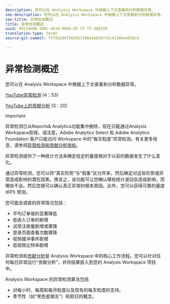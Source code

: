 ```yaml
---
description: 您可以在 Analysis Workspace 中根据上下文查看和分析数据异常。
seo-description: 您可以在 Analysis Workspace 中根据上下文查看和分析数据异常。
seo-title: 异常检测概述
title: 异常检测概述
uuid: 991fde08-198c-4410-9606-d5 f3 f3 dd8339
translation-type: tm+mt
source-git-commit: f5f5b294f503911108e1693b7c6cd128bee659c6

---
```



# 异常检测概述

您可以在 Analysis Workspace 中根据上下文查看和分析数据异常。

[YouTube异常检测](https://www.youtube.com/watch?v=krXyQCjXoeU&index=63&list=PL2tCx83mn7GuNnQdYGOtlyCu0V5mEZ8sS) (4：53)

[YouTube上的贡献分析](https://www.youtube.com/watch?v=MbpeJIADtGk&index=64&list=PL2tCx83mn7GuNnQdYGOtlyCu0V5mEZ8sS) (3：20)

>[!IMPORTANT]
>
>异常检测已从Reports&amp; Analytics功能集中删除，现在只能通过Analysis Workspace获得。请注意，Adobe Analytics Select 和 Adobe Analytics Foundation 客户只能访问 Workspace 中的“每天粒度”异常检测。有关更多信息，请参阅[异常检测和贡献分析授权](../../../../analyze/analysis-workspace/virtual-analyst/contribution-analysis/ca-tokens.md#section_9278D58F21A840AA9B1ED1BD07A1EF0A)。

异常检测提供了一种统计方法来确定给定的量度相对于以前的数据发生了什么变化。

通过异常检测，您可以将“真实形势”与“假象”区分开来，然后确定对这些形势或异常造成影响的潜在因素。换言之，该功能可让您确认哪些统计波动会造成影响，而哪些不会。然后您便可以确认真正异常的根本原因。此外，您可以获得可靠的量度 (KPI) 预测。

您可能会调查的异常情况包括：

* 平均订单值的显著降低
* 低收入订单的剧增
* 试用注册量剧增或骤降
* 登录页面查看次数骤降
* 视频缓冲事件剧增
* 低视频比特率剧增

异常检测和[贡献分析](https://marketing.adobe.com/resources/help/en_US/analytics/contribution/ca_main.html)是 Analysis Workspace 中的核心工作流程。您可以针对任何每日异常运行“贡献分析”，并将结果嵌入到您的 Analysis Workspace 项目中。

Analysis Workspace 的异常检测算法包括

* 对每小时、每周和每月粒度以及现有的每天粒度的支持。
* 季节性（如“黑色星期五”）和假日的概念。